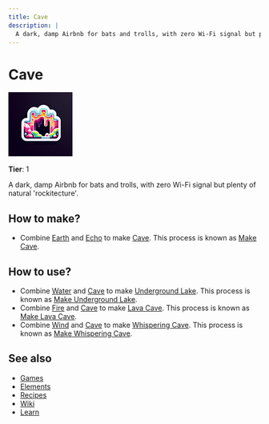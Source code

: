 ```yaml
---
title: Cave
description: |
  A dark, damp Airbnb for bats and trolls, with zero Wi-Fi signal but plenty of natural 'rockitecture'.
---
```

# Cave

![](../images/item.cave.png)

**Tier**: 1

A dark, damp Airbnb for bats and trolls, with zero Wi-Fi signal but plenty of natural 'rockitecture'.

## How to make?

* Combine [Earth](/wiki/elements/earth) and [Echo](/wiki/elements/echo) to make [Cave](/wiki/elements/cave). This process is known as [Make Cave](/wiki/recipes/make-cave).

## How to use?

* Combine [Water](/wiki/elements/water) and [Cave](/wiki/elements/cave) to make [Underground Lake](/wiki/elements/underground-lake). This process is known as [Make Underground Lake](/wiki/recipes/make-underground-lake).
* Combine [Fire](/wiki/elements/fire) and [Cave](/wiki/elements/cave) to make [Lava Cave](/wiki/elements/lava-cave). This process is known as [Make Lava Cave](/wiki/recipes/make-lava-cave).
* Combine [Wind](/wiki/elements/wind) and [Cave](/wiki/elements/cave) to make [Whispering Cave](/wiki/elements/whispering-cave). This process is known as [Make Whispering Cave](/wiki/recipes/make-whispering-cave).

## See also

* [Games](/wiki/games)
* [Elements](/wiki/elements)
* [Recipes](/wiki/recipes)
* [Wiki](/wiki/index)
* [Learn](/learn/index)